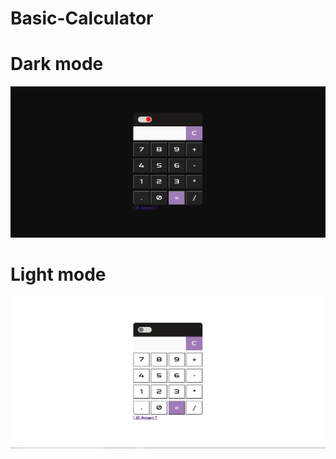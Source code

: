 # Basic-Calculator
#
#


# Dark mode 
![My animated logo](pri1.png)

# Light mode 
![My animated logo](pri2.png)
